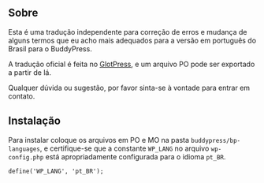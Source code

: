 Sobre
-----

Esta é uma tradução independente para correção de erros e mudança de alguns
termos que eu acho mais adequados para a versão em português do Brasil para o
BuddyPress.

A tradução oficial é feita no
[GlotPress](http://translate.wordpress.org/projects/buddypress/dev/pt-br/default),
e um arquivo PO pode ser exportado a partir de lá.

Qualquer dúvida ou sugestão, por favor sinta-se à vontade para entrar em
contato.


Instalação
----------

Para instalar coloque os arquivos em PO e MO na pasta
`buddypress/bp-languages`, e certifique-se que a constante `WP_LANG` no arquivo
`wp-config.php` está apropriadamente configurada para o idioma `pt_BR`.

    define('WP_LANG', 'pt_BR');
